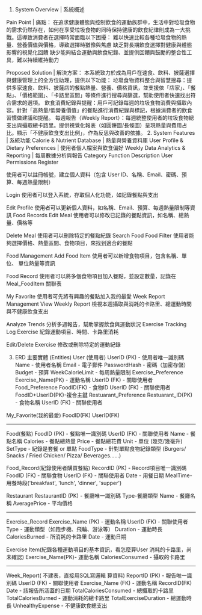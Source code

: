 1. System Overview | 系統概述

Pain Point | 痛點：
在追求健康體態與控制飲食的運動族群中，生活中對垃圾食物的需求仍然存在，如何在享受垃圾食物的同時保持健康的飲食紀律則成為一大挑戰。這導致消費者在選擇時常面臨以下困擾：
難以快速比較各種垃圾食物的熱量、營養價值與價格，導致選擇時猶豫與焦慮
缺乏對長期飲食選擇對健康與體態影響的視覺化回饋
缺少能夠結合運動與飲食紀錄、並提供回饋與鼓勵的整合性工具，難以持續維持動力


Proposed Solution | 解決方案：
本系統致力於成為用戶在速食、飲料、披薩選擇與健康管理上的全方位助理，提供以下功能：
垃圾食物資料整合與智慧搜尋：提供多家速食、飲料、披薩店的餐點熱量、營養、價格資訊，並支援依「店家」、「餐點」、「價格範圍」、「卡路里區間」等條件進行搜尋與篩選，幫助使用者快速找出符合需求的選項。
飲食消費紀錄與提醒：用戶可記錄每週的垃圾食物消費與攝取內容。針對「高熱量/低營養價值」的餐點進行消費紀錄與標記，根據消費者的飲食習慣做建議和提醒。
每週報告（Weekly Report）：每週統整使用者的垃圾食物總支出與攝取總卡路里。提供視覺化報表（如圓餅圖/長條圖）呈現熱量與費用占比。顯示「不健康飲食支出比例」，作為反思與改善的依據。
2. System Features | 系統功能
Calorie & Nutrient Database | 熱量與營養資料庫
User Profile & Dietary Preferences | 使用者個人檔案與飲食偏好
Weekly Data Analytics & Reporting | 每周數據分析與報告
Category
Function
Description
User Permissions
Register


使用者可以註冊帳號，建立個人資料（包含 User ID、名稱、Email、密碼、預算、每週熱量限制）


Login
使用者可以登入系統，存取個人化功能，如記錄餐點與支出


Edit Profile
使用者可以更新個人資料，如名稱、Email、預算、每週熱量限制等資訊
Food Records
Edit Meal
使用者可以修改已記錄的餐點資訊，如名稱、總熱量、價格等


Delete Meal
使用者可以刪除特定的餐點紀錄
Search Food
Food Filter
使用者能夠選擇價格、熱量區間、食物項目，來找到適合的餐點






Food Management
Add Food Item
使用者可以新增食物項目，包含名稱、單位、
單位熱量等資訊


Food Record
使用者可以將多個食物項目加入餐點，並設定數量，記錄在 Meal_FoodItem 關聯表


My Favorite
使用者可先將有興趣的餐點加入我的最愛
Week Report Management
View Weekly Report
檢視本週攝取與消耗的卡路里、總運動時間與不健康飲食支出


Analyze Trends
分析多週報告，幫助掌握飲食與運動狀況
Exercise Tracking
Log Exercise
紀錄運動項目、時間、卡路里消耗


Edit/Delete Exercise
修改或刪除特定的運動紀錄

3. ERD
主要實體 (Entities)
User (使用者)
    UserID (PK) - 使用者唯一識別碼
    Name - 使用者名稱
    Email - 電子郵件
    PasswordHash - 密碼（加密存儲）
    Budget - 預算
    WeekCalorieLimit - 每周熱量限制
Exercise_Preference
    Exercise_Name(PK) - 運動名稱
    UserID (FK) - 關聯使用者
Food_Preference
    FoodID(FK) - 食物ID
    UserID (FK) - 關聯使用者
    FoodID+UserID(PK)-複合主鍵
Restuarant_Preference
    Restuarant_ID(PK) - 食物名稱
    UserID (FK) - 關聯使用者

My_Favorite(我的最愛)
    FoodID(FK)
    UserID(FK)
_______________________________________________
Food(餐點)
    FoodID (PK) - 餐點唯一識別碼
    UserID (FK) - 關聯使用者
    Name - 餐點名稱
    Calories - 餐點總熱量
    Price - 餐點總花費
    Unit - 單位 (幾克/幾毫升)
    SetType - 紀錄是套餐 or 單點
    FoodType - 針對單點食物紀錄類型 (Burgers/ Snacks / Fried Chicken/ Pizza/ Beverages……)

Food_Record(紀錄使用者購買餐點)
    RecordID (PK) - Record項目唯一識別碼
    FoodID (FK) - 關聯食物
    UserID (FK) - 關聯使用者
    Date - 用餐日期
    MealTime- 用餐時段('breakfast', 'lunch', 'dinner', 'supper')

Restaurant
    RestaurantID (PK) - 餐廳唯一識別碼
    Type-餐廳類型
    Name - 餐廳名稱
    AveragePrice - 平均價格
_______________________________________________
Exercise_Record
    Exercise_Name (PK) - 運動名稱
    UserID (FK) - 關聯使用者
    Type - 運動類型（如跑步機、飛輪、游泳等）
    Duration - 運動時長
    CaloriesBurned - 所消耗的卡路里
    Date - 運動日期

Exercise Item(紀錄各種運動項目的基本資訊，看怎麼算User 消耗的卡路里，尚未確認)
    Exercise_Name(PK)- 運動名稱
    CaloriesConsumed - 攝取的卡路里
_______________________________________________
Week_Report( 不建表，直接用SQL寫邏輯 算資料)
    ReportID (PK) - 報告唯一識別碼
    UserID (FK) - 關聯使用者
    Exercise_Name (FK) - 運動名稱 
    RecordID(FK)
    Date - 該報告所涵蓋的日期
    TotalCaloriesConsumed - 總攝取的卡路里
    TotalCaloriesBurned - 運動消耗的總卡路里
    TotalExerciseDuration - 總運動時長
    UnhealthyExpense - 不健康飲食總支出